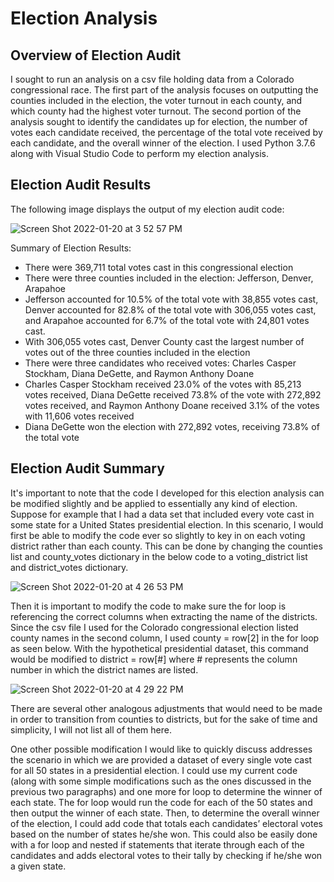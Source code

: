 # Election Analysis 

## Overview of Election Audit
I sought to run an analysis on a csv file holding data from a Colorado congressional race. The first part of the analysis focuses on outputting the counties included in the election, the voter turnout in each county, and which county had the highest voter turnout. The second portion of the analysis sought to identify the candidates up for election, the number of votes each candidate received, the percentage of the total vote received by each candidate, and the overall winner of the election. I used Python 3.7.6 along with Visual Studio Code to perform my election analysis.

## Election Audit Results
The following image displays the output of my election audit code:


![Screen Shot 2022-01-20 at 3 52 57 PM](https://user-images.githubusercontent.com/95651156/150440600-923be978-4b07-4f4b-a3e4-d03fe508c63f.png)

Summary of Election Results:
* There were 369,711 total votes cast in this congressional election
* There were three counties included in the election: Jefferson, Denver, Arapahoe
*	Jefferson accounted for 10.5% of the total vote with 38,855 votes cast, Denver accounted for 82.8% of the total vote with 306,055 votes cast, and Arapahoe accounted for 6.7% of the total vote with 24,801 votes cast.
* With 306,055 votes cast, Denver County cast the largest number of votes out of the three counties included in the election
* There were three candidates who received votes: Charles Casper Stockham, Diana DeGette, and Raymon Anthony Doane
* Charles Casper Stockham received 23.0% of the votes with 85,213 votes received, Diana DeGette received 73.8% of the vote with 272,892 votes received, and Raymon Anthony Doane received 3.1% of the votes with 11,606 votes received
* Diana DeGette won the election with 272,892 votes, receiving 73.8% of the total vote


## Election Audit Summary
It's important to note that the code I developed for this election analysis can be modified slightly and be applied to essentially any kind of election. Suppose for example that I had a data set that included every vote cast in some state for a United States presidential election. In this scenario, I would first be able to modify the code ever so slightly to key in on each voting district rather than each county. This can be done by changing the counties list and county_votes dictionary in the below code to a voting_district list and district_votes dictionary.


![Screen Shot 2022-01-20 at 4 26 53 PM](https://user-images.githubusercontent.com/95651156/150443723-07db64c6-252d-4cf1-9764-4bee369e167e.png)

Then it is important to modify the code to make sure the for loop is referencing the correct columns when extracting the name of the districts. Since the csv file I used for the Colorado congressional election listed county names in the second column, I used county = row[2] in the for loop as seen below. With the hypothetical presidential dataset, this command would be modified to district = row[#] where # represents the column number in which the district names are listed.


![Screen Shot 2022-01-20 at 4 29 22 PM](https://user-images.githubusercontent.com/95651156/150443798-934ec09b-4221-4514-8230-ce5688d4c926.png)

There are several other analogous adjustments that would need to be made in order to transition from counties to districts, but for the sake of time and simplicity, I will not list all of them here.

One other possible modification I would like to quickly discuss addresses the scenario in which we are provided a dataset of every single vote cast for all 50 states in a presidential election. I could use my current code (along with some simple modifications such as the ones discussed in the previous two paragraphs) and one more for loop to determine the winner of each state. The for loop would run the code for each of the 50 states and then output the winner of each state. Then, to determine the overall winner of the election, I could add code that totals each candidates’ electoral votes based on the number of states he/she won. This could also be easily done with a for loop and nested if statements that iterate through each of the candidates and adds electoral votes to their tally by checking if he/she won a given state.
